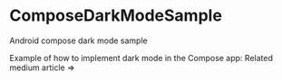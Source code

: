 # ComposeDarkModeSample
Android compose dark mode sample

Example of how to implement dark mode in the Compose app:
Related medium article => <a href=""/>
